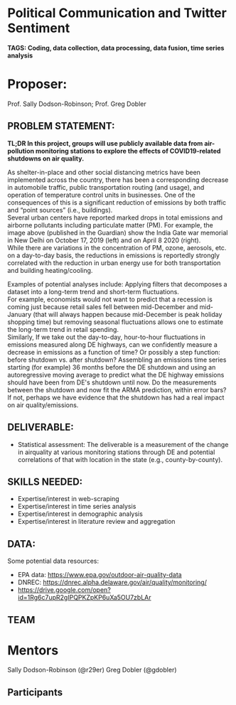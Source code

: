 # Political Communication and Twitter Sentiment
**TAGS: Coding, data collection, data processing, data fusion, time series analysis**

# Proposer: 
Prof. Sally Dodson-Robinson; Prof. Greg Dobler

## PROBLEM STATEMENT: 
**TL;DR In this project, groups will use publicly available data from air-pollution monitoring stations to explore the effects of 
COVID19-related shutdowns on air quality.**

As shelter-in-place and other social distancing metrics have been implemented across the country, 
there has been a corresponding decrease in automobile traffic, public transportation routing (and usage), 
and operation of temperature control units in businesses.  One of the consequences of this is a significant 
reduction of emissions by both traffic and “point sources” (i.e., buildings).  
Several urban centers have reported marked drops in total emissions and airborne pollutants including 
particulate matter (PM).  For example, the image above (published in the Guardian) show the 
India Gate war memorial in New Delhi on October 17, 2019 (left) and on April 8 2020 (right).  
While there are variations in the concentration of PM, ozone, aerosols, etc. 
on a day-to-day basis, the reductions in emissions is reportedly strongly correlated with the reduction in 
urban energy use for both transportation and building heating/cooling.  

Examples of potential analyses include:
Applying filters that decomposes a dataset into a long-term trend and short-term fluctuations.  
For example, economists would not want to predict that a recession is coming just because retail sales fell between mid-December and mid-January (that will always happen because mid-December is peak holiday shopping time) but removing seasonal fluctuations allows one to estimate the long-term trend in retail spending.  
Similarly, If we take out the day-to-day, hour-to-hour fluctuations in emissions measured along DE highways, can we confidently measure a decrease in emissions as a function of time? Or possibly a step function: before shutdown vs. after shutdown?
Assembling an emissions time series starting (for example) 36 months before the DE shutdown and using an autoregressive moving average to predict what the DE highway emissions should have been from DE's shutdown until now.  Do the measurements between the shutdown and now fit the ARMA prediction, within error bars?  If not, perhaps we have evidence that the shutdown has had a real impact on air quality/emissions.



## DELIVERABLE: 
- Statistical assessment: The deliverable is a measurement of the change in airquality at various monitoring stations through DE and potential correlations of that with location in the state (e.g., county-by-county).

## SKILLS NEEDED: 
- Expertise/interest in web-scraping
- Expertise/interest in time series analysis
- Expertise/interest in demographic analysis
- Expertise/interest in literature review and aggregation

## DATA: 
Some potential data resources:
- EPA data: https://www.epa.gov/outdoor-air-quality-data
- DNREC: https://dnrec.alpha.delaware.gov/air/quality/monitoring/
- https://drive.google.com/open?id=1Rg6c7upR2gIPQPKZpKP6uXa5OU7zbLAr

## TEAM
# Mentors 
Sally Dodson-Robinson (@r29er) Greg Dobler (@gdobler)

## Participants

